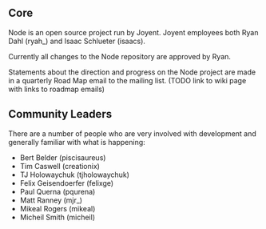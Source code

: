 ## Core

Node is an open source project run by Joyent. Joyent employees both Ryan Dahl (ryah_) and Isaac Schlueter (isaacs). 

Currently all changes to the Node repository are approved by Ryan. 

Statements about the direction and progress on the Node project are made in a quarterly Road Map email to the mailing list. (TODO link to wiki page with links to roadmap emails)


## Community Leaders

There are a number of people who are very involved with development and generally familiar with what is happening:

* Bert Belder (piscisaureus)
* Tim Caswell (creationix)
* TJ Holowaychuk (tjholowaychuk)
* Felix Geisendoerfer (felixge) 
* Paul Querna (pqurena)
* Matt Ranney (mjr_)
* Mikeal Rogers (mikeal)
* Micheil Smith (micheil)
